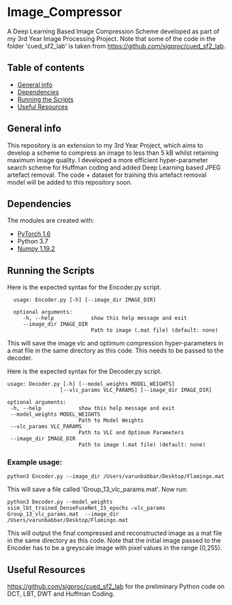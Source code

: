 # Image_Compressor
A Deep Learning Based Image Compression Scheme developed as part of my 3rd Year Image Processing Project. Note that some of the code in the folder 'cued_sf2_lab' is taken from https://github.com/sigproc/cued_sf2_lab. 

## Table of contents
* [General info](#general-info)
* [Dependencies](#dependencies)
* [Running the Scripts](#running-the-scripts)
* [Useful Resources](#useful-resources)

## General info  
This repository is an extension to my 3rd Year Project, which aims to develop a scheme to compress an image to less than 5 kB whilst retaining maximum image quality. I developed a more efficient hyper-parameter search scheme for Huffman coding and added Deep Learning based JPEG artefact removal. 
The code + dataset for training this artefact removal model will be added to this repository soon. 
## Dependencies
The modules are created with:
* [PyTorch 1.6](https://pytorch.org/get-started/locally/)
* Python 3.7
* [Numpy 1.19.2](https://pypi.org/project/numpy/)
 
## Running the Scripts
 Here is the expected syntax for the Encoder.py script. 
 ```
   usage: Encoder.py [-h] [--image_dir IMAGE_DIR]

   optional arguments:
      -h, --help            show this help message and exit
      --image_dir IMAGE_DIR
                            Path to image (.mat file) (default: none)
 ```
 This will save the image vlc and optimum compression hyper-parameters in a mat file in the same directory as this code. This needs to be passed to the decoder.
 
 Here is the expected syntax for the Decoder.py script. 
 
 ```
 usage: Decoder.py [-h] [--model_weights MODEL_WEIGHTS]
                  [--vlc_params VLC_PARAMS] [--image_dir IMAGE_DIR]

optional arguments:
  -h, --help            show this help message and exit
  --model_weights MODEL_WEIGHTS
                        Path to Model Weights
  --vlc_params VLC_PARAMS
                        Path to VLC and Optimum Parameters
  --image_dir IMAGE_DIR
                        Path to image (.mat file) (default: none)
 ```
 
### Example usage:
 ```
 python3 Encoder.py --image_dir /Users/varunbabbar/Desktop/Flamingo.mat 
 ```
 This will save a file called 'Group_13_vlc_params.mat'. Now run:
 ```
 python3 Decoder.py --model_weights ssim_lbt_trained_DenseFuseNet_15_epochs —vlc_params Group_13_vlc_params.mat  --image_dir /Users/varunbabbar/Desktop/Flamingo.mat 
 ```
 This will output the final compressed and reconstructed image as a mat file in the same directory as this code. Note that the initial image passed to the Encoder has to be a greyscale image with pixel values in the range (0,255).


 ## Useful Resources
 
https://github.com/sigproc/cued_sf2_lab for the preliminary Python code on DCT, LBT, DWT and Huffman Coding. 



